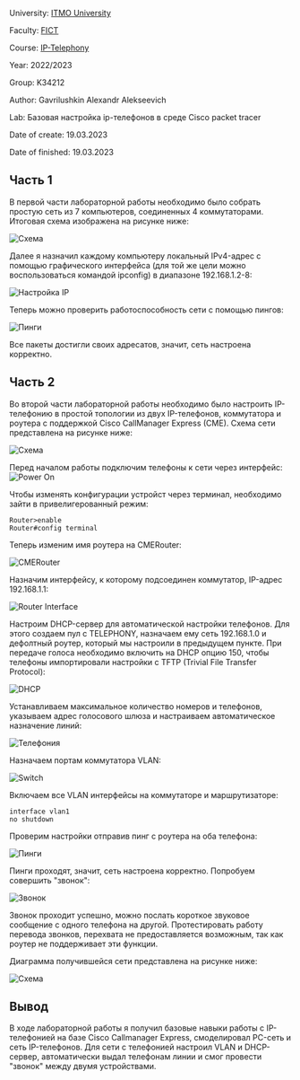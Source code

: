 University: [ITMO University](https://itmo.ru/ru/)

Faculty: [FICT](https://fict.itmo.ru)

Course: [IP-Telephony](https://itmo-ict-faculty.github.io/ip-telephony)

Year: 2022/2023

Group: K34212

Author: Gavrilushkin Alexandr Alekseevich

Lab: Базовая настройка ip-телефонов в среде Сisco packet tracer

Date of create: 19.03.2023

Date of finished: 19.03.2023

## Часть 1

В первой части лабораторной работы необходимо было собрать простую сеть из 7 компьютеров, соединенных 4 коммутаторами. Итоговая схема изображена на рисунке ниже:

![Схема](https://user-images.githubusercontent.com/52206303/226181060-123cc0a2-3b79-48f5-aac2-ae3819c6c0ea.png)

Далее я назначил каждому компьютеру локальный IPv4-адрес с помощью графического интерфейса (для той же цели можно воспользоваться командой ipconfig) в диапазоне 192.168.1.2-8:

![Настройка IP](https://user-images.githubusercontent.com/52206303/226181477-75fc4678-2221-4c98-b76d-03f11462d1ba.png)

Теперь можно проверить работоспособность сети с помощью пингов:

![Пинги](https://user-images.githubusercontent.com/52206303/226181665-30b29bc7-342b-49a2-9a32-7b940a935b80.png)

Все пакеты достигли своих адресатов, значит, сеть настроена корректно.

## Часть 2

Во второй части лабораторной работы необходимо было настроить IP-телефонию в простой топологии из двух IP-телефонов, коммутатора и роутера с поддержкой Cisco CallManager Express (CME). Схема сети представлена на рисунке ниже:

![Схема](https://user-images.githubusercontent.com/52206303/226194801-8d2429a6-d1fd-43f1-b1ec-6a96496e630d.png)


Перед началом работы подключим телефоны к сети через интерфейс:
![Power On](https://user-images.githubusercontent.com/52206303/226189344-710dbd3f-c989-46e0-a6fa-db447f0237a8.png)

Чтобы изменять конфигурации устройст через терминал, необходимо зайти в привелигерованный режим:
```
Router>enable
Router#config terminal
```

Теперь изменим имя роутера на CMERouter:

![CMERouter](https://user-images.githubusercontent.com/52206303/226183042-9f66b321-4995-436f-b3c2-94df677862f4.png)

Назначим интерфейсу, к которому подсоединен коммутатор, IP-адрес 192.168.1.1:

![Router Interface](https://user-images.githubusercontent.com/52206303/226183269-757ffa99-2dc7-4215-ba6c-3322ef237172.png)

Настроим DHCP-сервер для автоматической настройки телефонов. Для этого создаем пул с TELEPHONY, назначаем ему сеть 192.168.1.0 и дефолтный роутер, который мы настроили в предыдущем пункте. При передаче голоса необходимо включить на DHCP опцию 150, чтобы телефоны импортировали настройки с TFTP (Trivial File Transfer Protocol):

![DHCP](https://user-images.githubusercontent.com/52206303/226183436-1080cb51-1ad9-4811-84f2-fa271bbf4971.png)

Устанавливаем максимальное количество номеров и телефонов, указываем адрес голосового шлюза и настраиваем автоматическое назначение линий:

![Телефония](https://user-images.githubusercontent.com/52206303/226198806-a169e4b1-e586-4f1c-9927-306c83428f7d.png)

Назначаем портам коммутатора VLAN:

![Switch](https://user-images.githubusercontent.com/52206303/226185431-3541ee4d-1883-4630-92a4-bf14fc533823.png)

Включаем все VLAN интерфейсы на коммутаторе и маршрутизаторе:
```
interface vlan1
no shutdown
```
Проверим настройки отправив пинг с роутера на оба телефона:

![Пинги](https://user-images.githubusercontent.com/52206303/226195067-9ffca045-838e-4703-a32d-77095acf734a.png)

Пинги проходят, значит, сеть настроена корректно. Попробуем совершить "звонок":

![Звонок](https://user-images.githubusercontent.com/52206303/226193811-9bbc4584-ccd8-4b84-b078-04332e41abcf.png)

Звонок проходит успешно, можно послать короткое звуковое сообщение с одного телефона на другой. Протестировать работу перевода звонков, перехвата не предоставляется возможным, так как роутер не поддерживает эти функции.

Диаграмма получившейся сети представлена на рисунке ниже:

![Схема](https://user-images.githubusercontent.com/52206303/226196498-5caac890-59af-4a45-9cab-c994e4a3afd0.png)

## Вывод
В ходе лабораторной работы я получил базовые навыки работы с IP-телефонией на базе Cisco Callmanager Express, смоделировал PC-сеть и сеть IP-телефонов. Для сети c телефонией настроил VLAN и DHCP-сервер, автоматически выдал телефонам линии и смог провести "звонок" между двумя устройствами.
